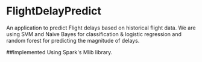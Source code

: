 # FlightDelayPredict

An application to predict Flight delays based on historical flight data. We are using SVM and Naive Bayes for classification & logistic regression 
and random forest for predicting the magnitude of delays.

##Implemented Using Spark's Mlib library.
